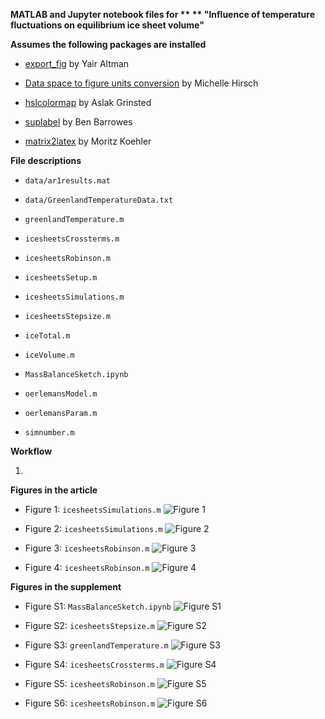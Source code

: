 
**MATLAB and Jupyter notebook files for **
** "Influence of temperature fluctuations on equilibrium ice sheet volume"**

**Assumes the following packages are installed**

* [export_fig](https://se.mathworks.com/matlabcentral/fileexchange/23629-export-fig "export_fig")  by Yair Altman

* [Data space to figure units conversion](https://se.mathworks.com/matlabcentral/fileexchange/10656-data-space-to-figure-units-conversion "ds2nfu") by Michelle Hirsch

* [hslcolormap](https://se.mathworks.com/matlabcentral/fileexchange/48586-hslcolormap "hslcolormap") by Aslak Grinsted

* [suplabel](https://se.mathworks.com/matlabcentral/fileexchange/7772-suplabel "suplabel") by Ben Barrowes

* [matrix2latex](https://se.mathworks.com/matlabcentral/fileexchange/4894-matrix2latex "matrix2latex") by Moritz Koehler


**File descriptions**

* `data/ar1results.mat`

* `data/GreenlandTemperatureData.txt`

* `greenlandTemperature.m`

* `icesheetsCrossterms.m`

* `icesheetsRobinson.m`

* `icesheetsSetup.m`

* `icesheetsSimulations.m`

* `icesheetsStepsize.m`

* `iceTotal.m`

* `iceVolume.m`

* `MassBalanceSketch.ipynb`

* `oerlemansModel.m`

* `oerlemansParam.m`

* `simnumber.m`


**Workflow**

1.

**Figures in the article**

* Figure 1: `icesheetsSimulations.m`
![Figure 1](png/Sim+Approx-2016.png)

* Figure 2: `icesheetsSimulations.m`
![Figure 2](png/MassBalance-2016.png)

* Figure 3: `icesheetsRobinson.m`
![Figure 3](png/definition-deltaT+deltaSMB.png)

* Figure 4: `icesheetsRobinson.m`
![Figure 4](png/likely-deltaT+deltaSMB-2016.png)

**Figures in the supplement**

* Figure S1: `MassBalanceSketch.ipynb`
![Figure S1](png/oerlemansMassBalance.png)

* Figure S2: `icesheetsStepsize.m`
![Figure S2](png/StepSize.png)

* Figure S3: `greenlandTemperature.m`
![Figure S3](png/GreenlandTemp-2016.png)

* Figure S4: `icesheetsCrossterms.m`
![Figure S4](png/VarianceFunctionTime.png)


* Figure S5: `icesheetsRobinson.m`
![Figure S5](png/VolumeHistogram.png)

* Figure S6: `icesheetsRobinson.m`
![Figure S6](png/VolumeHistogramMaxtemp.png)
